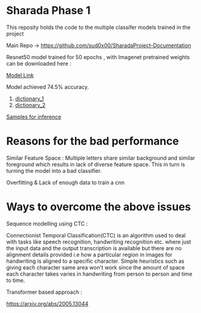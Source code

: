 # Sharada Phase 1
This reposity holds the code to the multiple classifer models trained in the project

 Main Repo -> https://github.com/sud0x00/SharadaProject-Documentation

Resnet50 model trained for 50 epochs , with Imagenet pretrained weights can be downloaded here :

[ Model Link ](https://drive.google.com/file/d/13OoUbJaizdSv9gMDeucJbBkE5pJGSDn9/view?usp=sharing)


Model achieved 74.5% accuracy.

1. [dictionary_1](https://drive.google.com/file/d/1mL3qDtw4fHf0MUflVEed29K9BnmYYBQo/view?usp=sharing)
2. [dictionary_2](https://drive.google.com/file/d/1AkGj5mpUPuVwfcqxgsU7WR2gXwYSvORH/view?usp=sharing)


[Samples for inference](https://drive.google.com/file/d/1B7NT19IrtS7TKsc7GLwuLkQpEMy8yAH3/view?usp=sharing)


# Reasons for the bad performance

Similar Feature Space : Multiple letters share similar background and similar foreground which results in lack of diverse feature space. This in turn is turning the model into a bad classifier. 

Overfitting & Lack of enough data to train a cnn


# Ways to overcome the above issues 

Sequence modelling using CTC :

Connectionist Temporal Classification(CTC) is an algorithm used to deal with tasks like speech recognition, handwriting recognition etc. where just the input data and the output transcription is available but there are no alignment details provided i.e how a particular region in images for handwriting is aligned to a specific character. Simple heuristics such as giving each character same area won't work since the amount of space each character takes varies in handwriting from person to person and time to time.

Transformer based approach :

https://arxiv.org/abs/2005.13044

